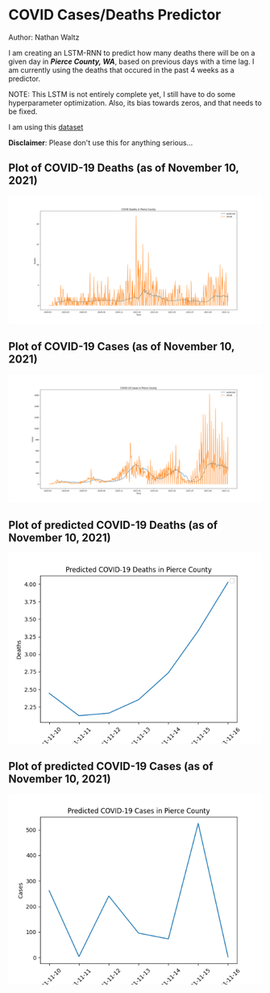 # COVID Cases/Deaths Predictor

Author: Nathan Waltz

I am creating an LSTM-RNN to predict how many deaths there will be on a given day in ***Pierce County, WA***, 
based on previous days with a time lag. I am currently using the deaths that occured in the past 4 weeks as a predictor.

NOTE: This LSTM is not entirely complete yet, I still have to do some hyperparameter optimization. Also, its bias towards zeros, and that needs to be fixed.

I am using this [dataset](https://raw.githubusercontent.com/nytimes/covid-19-data/master/us-counties.csv)

**Disclaimer**: Please don't use this for anything serious...

## Plot of COVID-19 Deaths (as of November 10, 2021)

![COVID-19 Deaths](covid_deaths.png)

## Plot of COVID-19 Cases (as of November 10, 2021)

![COVID-19 Cases](covid_cases.png)

## Plot of predicted COVID-19 Deaths (as of November 10, 2021)

![COVID-19 Cases](predicted_covid_deaths_week_of_2021_11_10.png)

## Plot of predicted COVID-19 Cases (as of November 10, 2021)

![COVID-19 Cases](predicted_covid_cases_week_of_2021_11_10.png)
